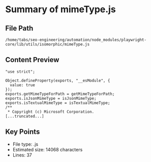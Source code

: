 # Summary of mimeType.js
  
## File Path
`/home/tabs/seo-engineering/automation/node_modules/playwright-core/lib/utils/isomorphic/mimeType.js`

## Content Preview
```
"use strict";

Object.defineProperty(exports, "__esModule", {
  value: true
});
exports.getMimeTypeForPath = getMimeTypeForPath;
exports.isJsonMimeType = isJsonMimeType;
exports.isTextualMimeType = isTextualMimeType;
/**
 * Copyright (c) Microsoft Corporation.
[...truncated...]
```

## Key Points
- File type: .js
- Estimated size: 14068 characters
- Lines: 37
